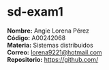 # sd-exam1

**Nombre:** Angie Lorena Pérez    
**Código:** A00242068  
**Materia:** Sistemas distribuidos  
**Correo:** lorena9221@hotmail.com  
**Repositorio:** https://github.com/


